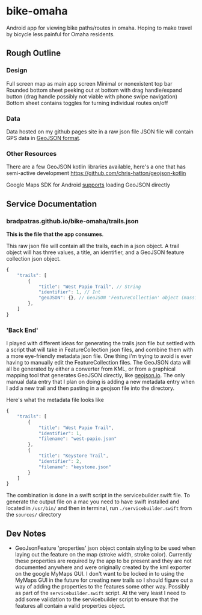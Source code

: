 # bike-omaha

Android app for viewing bike paths/routes in omaha.  Hoping to make travel by bicycle less painful for Omaha residents.

## Rough Outline
### Design
Full screen map as main app screen
Minimal or nonexistent top bar
Rounded bottom sheet peeking out at bottom with drag handle/expand button (drag handle possibly not viable with phone swipe navigation)
Bottom sheet contains toggles for turning individual routes on/off

### Data
Data hosted on my github pages site in a raw json file
JSON file will contain GPS data in [GeoJSON format](https://geojson.org/). 

### Other Resources
There are a few GeoJSON kotlin libraries available, here's a one that has semi-active development https://github.com/chris-hatton/geojson-kotlin 

Google Maps SDK for Android [supports](https://developers.google.com/maps/documentation/android-sdk/utility/geojson) loading GeoJSON directly

## Service Documentation

### bradpatras.github.io/bike-omaha/trails.json
 **This is the file that the app consumes**.

This raw json file will contain all the trails, each in a json object. A trail object will has three values, a title, an identifier, and a GeoJSON feature collection json object.

```jsx
{
    "trails": [
        {
            "title": "West Papio Trail", // String
            "identifier": 1, // Int
            "geoJSON": {}, // GeoJSON 'FeatureCollection' object (massive)
        },
    ]
}
```

### 'Back End'
I played with different ideas for generating the trails.json file but settled with a script that will take in FeatureCollection json files, and combine them with a more eye-friendly metadata json file.  One thing i'm trying to avoid is ever having to manually edit the FeatureCollection files.  The GeoJSON data will all be generated by either a converter from KML, or from a graphical mapping tool that generates GeoJSON directly, like [geojson.io](https://geojson.io/).  The only manual data entry that I plan on doing is adding a new metadata entry when I add a new trail and then pasting in a geojson file into the directory.  

Here's what the metadata file looks like
```jsx
{
    "trails": [
        {
            "title": "West Papio Trail",
            "identifier": 1,
            "filename": "west-papio.json"
        },
        {
            "title": "Keystore Trail",
            "identifier": 2,
            "filename": "keystone.json"
        }
    ]
}
```

The combination is done in a swift script in the servicebuilder.swift file.  To generate the output file on a mac you need to have swift installed and located in `/usr/bin/` and then in terminal, run `./servicebuilder.swift` from the `sources/` directory

## Dev Notes
- GeoJsonFeature 'properties' json object contain styling to be used when laying out the feature on the map (stroke width, stroke color). Currently these properties are required by the app to be present and they are not documented anywhere and were originally created by the kml exporter on the google MyMaps GUI.  I don't want to be locked in to using the MyMaps GUI in the future for creating new trails so I should figure out a way of adding the properties to the features some other way. Possibly as part of the `servicebuilder.swift` script.  At the very least I need to add some validation to the servicebuilder script to ensure that the features all contain a valid properties object.
